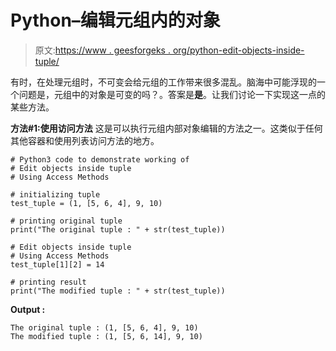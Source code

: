 # Python–编辑元组内的对象

> 原文:[https://www . geesforgeks . org/python-edit-objects-inside-tuple/](https://www.geeksforgeeks.org/python-edit-objects-inside-tuple/)

有时，在处理元组时，不可变会给元组的工作带来很多混乱。脑海中可能浮现的一个问题是，元组中的对象是可变的吗？。答案是**是**。让我们讨论一下实现这一点的某些方法。

**方法#1:使用访问方法**
这是可以执行元组内部对象编辑的方法之一。这类似于任何其他容器和使用列表访问方法的地方。

```
# Python3 code to demonstrate working of 
# Edit objects inside tuple
# Using Access Methods

# initializing tuple
test_tuple = (1, [5, 6, 4], 9, 10)

# printing original tuple
print("The original tuple : " + str(test_tuple))

# Edit objects inside tuple
# Using Access Methods
test_tuple[1][2] = 14

# printing result 
print("The modified tuple : " + str(test_tuple)) 
```

**Output :**

```
The original tuple : (1, [5, 6, 4], 9, 10)
The modified tuple : (1, [5, 6, 14], 9, 10)

```